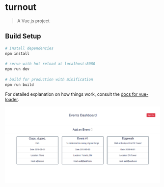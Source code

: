 # turnout

> A Vue.js project

## Build Setup

``` bash
# install dependencies
npm install

# serve with hot reload at localhost:8080
npm run dev

# build for production with minification
npm run build
```

For detailed explanation on how things work, consult the [docs for vue-loader](http://vuejs.github.io/vue-loader).

!["Screenshot preview"](https://raw.githubusercontent.com/chanbenton/demo-projects/master/VueJS/turnout/Screenshots/Screenshot1.png)

